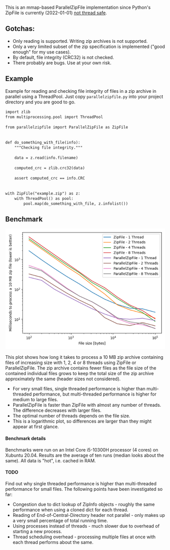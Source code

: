 This is an mmap-based ParallelZipFile implementation since Python's ZipFile is currently (2022-01-01) [not thread safe](https://bugs.python.org/issue42369).

## Gotchas:

* Only reading is supported. Writing zip archives is not supported.
* Only a very limited subset of the zip specification is implemented ("good enough" for my use cases).
* By default, file integrity (CRC32) is not checked.
* There probably are bugs. Use at your own risk.

## Example

Example for reading and checking file integrity of files in a zip archive in parallel using a ThreadPool. Just copy `parallelzipfile.py` into your project directory and you are good to go.

```python3
import zlib
from multiprocessing.pool import ThreadPool

from parallelzipfile import ParallelZipFile as ZipFile


def do_something_with_file(info):
    """Checking file integrity."""

    data = z.read(info.filename)

    computed_crc = zlib.crc32(data)

    assert computed_crc == info.CRC


with ZipFile("example.zip") as z:
    with ThreadPool() as pool:
        pool.map(do_something_with_file, z.infolist())
```

## Benchmark

![Benchmark](https://raw.githubusercontent.com/99991/ParallelZipFile/main/benchmark.png)

This plot shows how long it takes to process a 10 MB zip archive containing files of increasing size with 1, 2, 4 or 8 threads using ZipFile or ParallelZipFile.
The zip archive contains fewer files as the file size of the contained individual files grows to keep the total size of the zip archive approximately the same (header sizes not considered).

* For very small files, single threaded performance is higher than multi-threaded performance, but multi-threaded performance is higher for medium to large files.
* ParallelZipFile is faster than ZipFile with almost any number of threads. The difference decreases with larger files.
* The optimal number of threads depends on the file size.
* This is a logarithmic plot, so differences are larger than they might appear at first glance.

#### Benchmark details

Benchmarks were run on an Intel Core i5-10300H processor (4 cores) on Xubuntu 20.04. Results are the average of ten runs (median looks about the same). All data is "hot", i.e. cached in RAM.

#### TODO

Find out why single threaded performance is higher than multi-threaded performance for small files. The following points have been investigated so far:

* Congestion due to dict lookup of ZipInfo objects - roughly the same performance when using a cloned dict for each thread.
* Reading of End-of-Central-Directory header not parallel - only makes up a very small percentage of total running time.
* Using processes instead of threads - much slower due to overhead of starting a new process.
* Thread scheduling overhead - processing multiple files at once with each thread performs about the same.
